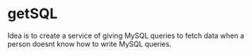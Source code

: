 # getSQL

Idea is to create a service of giving MySQL queries to fetch data when a person doesnt know how to write MySQL queries. 
